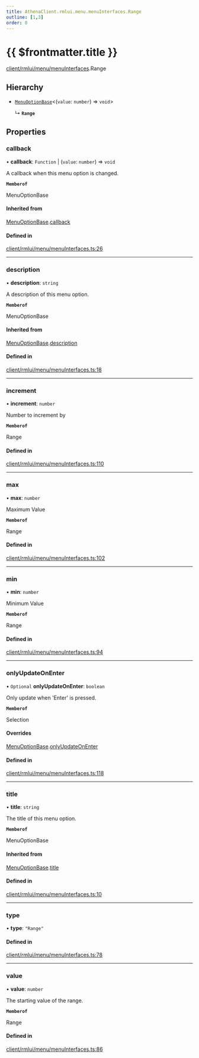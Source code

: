 ```yaml
---
title: AthenaClient.rmlui.menu.menuInterfaces.Range
outline: [1,3]
order: 0
---
```


# {{ $frontmatter.title }}


[client/rmlui/menu/menuInterfaces](../modules/client_rmlui_menu_menuInterfaces.md).Range

## Hierarchy

- [`MenuOptionBase`](client_rmlui_menu_menuInterfaces_Internal_MenuOptionBase.md)<(`value`: `number`) => `void`\>

  ↳ **`Range`**

## Properties

### callback

• **callback**: `Function` \| (`value`: `number`) => `void`

A callback when this menu option is changed.

**`Memberof`**

MenuOptionBase

#### Inherited from

[MenuOptionBase](client_rmlui_menu_menuInterfaces_Internal_MenuOptionBase.md).[callback](client_rmlui_menu_menuInterfaces_Internal_MenuOptionBase.md#callback)

#### Defined in

[client/rmlui/menu/menuInterfaces.ts:26](https://github.com/Stuyk/altv-athena/blob/9c488f0/src/core/client/rmlui/menu/menuInterfaces.ts#L26)

___

### description

• **description**: `string`

A description of this menu option.

**`Memberof`**

MenuOptionBase

#### Inherited from

[MenuOptionBase](client_rmlui_menu_menuInterfaces_Internal_MenuOptionBase.md).[description](client_rmlui_menu_menuInterfaces_Internal_MenuOptionBase.md#description)

#### Defined in

[client/rmlui/menu/menuInterfaces.ts:18](https://github.com/Stuyk/altv-athena/blob/9c488f0/src/core/client/rmlui/menu/menuInterfaces.ts#L18)

___

### increment

• **increment**: `number`

Number to increment by

**`Memberof`**

Range

#### Defined in

[client/rmlui/menu/menuInterfaces.ts:110](https://github.com/Stuyk/altv-athena/blob/9c488f0/src/core/client/rmlui/menu/menuInterfaces.ts#L110)

___

### max

• **max**: `number`

Maximum Value

**`Memberof`**

Range

#### Defined in

[client/rmlui/menu/menuInterfaces.ts:102](https://github.com/Stuyk/altv-athena/blob/9c488f0/src/core/client/rmlui/menu/menuInterfaces.ts#L102)

___

### min

• **min**: `number`

Minimum Value

**`Memberof`**

Range

#### Defined in

[client/rmlui/menu/menuInterfaces.ts:94](https://github.com/Stuyk/altv-athena/blob/9c488f0/src/core/client/rmlui/menu/menuInterfaces.ts#L94)

___

### onlyUpdateOnEnter

• `Optional` **onlyUpdateOnEnter**: `boolean`

Only update when 'Enter' is pressed.

**`Memberof`**

Selection

#### Overrides

[MenuOptionBase](client_rmlui_menu_menuInterfaces_Internal_MenuOptionBase.md).[onlyUpdateOnEnter](client_rmlui_menu_menuInterfaces_Internal_MenuOptionBase.md#onlyUpdateOnEnter)

#### Defined in

[client/rmlui/menu/menuInterfaces.ts:118](https://github.com/Stuyk/altv-athena/blob/9c488f0/src/core/client/rmlui/menu/menuInterfaces.ts#L118)

___

### title

• **title**: `string`

The title of this menu option.

**`Memberof`**

MenuOptionBase

#### Inherited from

[MenuOptionBase](client_rmlui_menu_menuInterfaces_Internal_MenuOptionBase.md).[title](client_rmlui_menu_menuInterfaces_Internal_MenuOptionBase.md#title)

#### Defined in

[client/rmlui/menu/menuInterfaces.ts:10](https://github.com/Stuyk/altv-athena/blob/9c488f0/src/core/client/rmlui/menu/menuInterfaces.ts#L10)

___

### type

• **type**: ``"Range"``

#### Defined in

[client/rmlui/menu/menuInterfaces.ts:78](https://github.com/Stuyk/altv-athena/blob/9c488f0/src/core/client/rmlui/menu/menuInterfaces.ts#L78)

___

### value

• **value**: `number`

The starting value of the range.

**`Memberof`**

Range

#### Defined in

[client/rmlui/menu/menuInterfaces.ts:86](https://github.com/Stuyk/altv-athena/blob/9c488f0/src/core/client/rmlui/menu/menuInterfaces.ts#L86)
